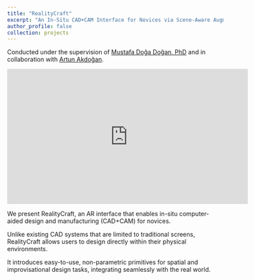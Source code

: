 ```yaml
---
title: "RealityCraft"
excerpt: "An In-Situ CAD+CAM Interface for Novices via Scene-Aware Augmented Reality<br/><img src='/images/Rotoscoping.png'>"
author_profile: false
collection: projects
---
```

Conducted under the supervision of [Mustafa Doğa Doğan, PhD](https://www.dogadogan.com/) and in collaboration with [Artun Akdoğan](https://www.linkedin.com/in/artun-akdogan/).

<iframe width="560" height="315" src="https://www.youtube.com/embed/h-dr5sL2JEs" frameborder="0" allowfullscreen></iframe>

We present RealityCraft, an AR interface that enables in-situ computer-aided design and manufacturing (CAD+CAM) for novices. 

Unlike existing CAD systems that are limited to traditional screens, RealityCraft allows users to design directly within their physical environments. 

It introduces easy-to-use, non-parametric primitives for spatial and improvisational design tasks, integrating seamlessly with the real world.
